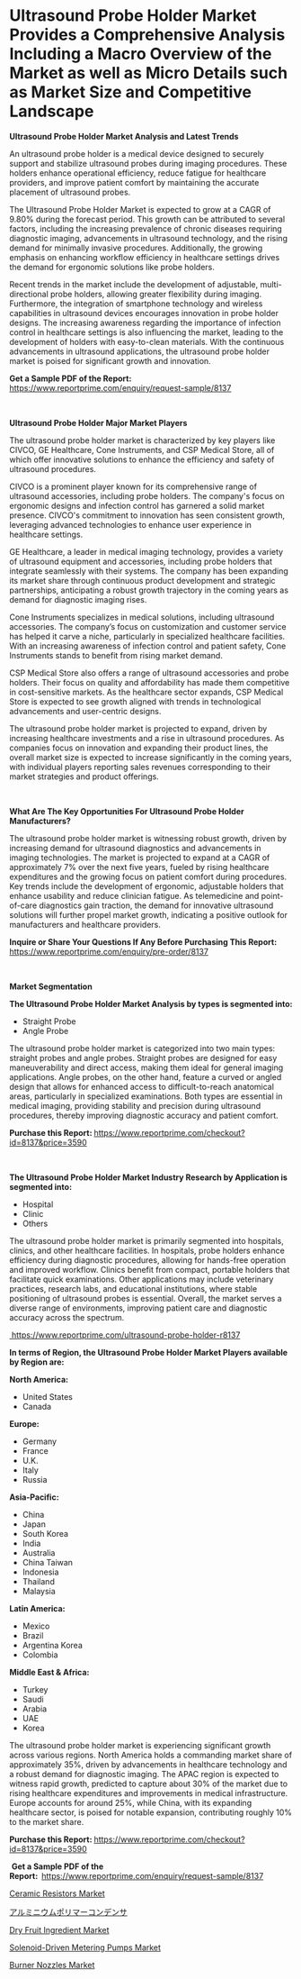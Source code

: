 <p><h1>Ultrasound Probe Holder Market Provides a Comprehensive Analysis Including a Macro Overview of the Market as well as Micro Details such as Market Size and Competitive Landscape</h1></p><p><strong>Ultrasound Probe Holder Market Analysis and Latest Trends</strong></p>
<p><p>An ultrasound probe holder is a medical device designed to securely support and stabilize ultrasound probes during imaging procedures. These holders enhance operational efficiency, reduce fatigue for healthcare providers, and improve patient comfort by maintaining the accurate placement of ultrasound probes.</p><p>The Ultrasound Probe Holder Market is expected to grow at a CAGR of 9.80% during the forecast period. This growth can be attributed to several factors, including the increasing prevalence of chronic diseases requiring diagnostic imaging, advancements in ultrasound technology, and the rising demand for minimally invasive procedures. Additionally, the growing emphasis on enhancing workflow efficiency in healthcare settings drives the demand for ergonomic solutions like probe holders.</p><p>Recent trends in the market include the development of adjustable, multi-directional probe holders, allowing greater flexibility during imaging. Furthermore, the integration of smartphone technology and wireless capabilities in ultrasound devices encourages innovation in probe holder designs. The increasing awareness regarding the importance of infection control in healthcare settings is also influencing the market, leading to the development of holders with easy-to-clean materials. With the continuous advancements in ultrasound applications, the ultrasound probe holder market is poised for significant growth and innovation.</p></p>
<p><strong>Get a Sample PDF of the Report:&nbsp;</strong> <a href="https://www.reportprime.com/enquiry/request-sample/8137">https://www.reportprime.com/enquiry/request-sample/8137</a></p>
<p>&nbsp;</p>
<p><strong>Ultrasound Probe Holder Major Market Players</strong></p>
<p><p>The ultrasound probe holder market is characterized by key players like CIVCO, GE Healthcare, Cone Instruments, and CSP Medical Store, all of which offer innovative solutions to enhance the efficiency and safety of ultrasound procedures.</p><p>CIVCO is a prominent player known for its comprehensive range of ultrasound accessories, including probe holders. The company's focus on ergonomic designs and infection control has garnered a solid market presence. CIVCO's commitment to innovation has seen consistent growth, leveraging advanced technologies to enhance user experience in healthcare settings.</p><p>GE Healthcare, a leader in medical imaging technology, provides a variety of ultrasound equipment and accessories, including probe holders that integrate seamlessly with their systems. The company has been expanding its market share through continuous product development and strategic partnerships, anticipating a robust growth trajectory in the coming years as demand for diagnostic imaging rises.</p><p>Cone Instruments specializes in medical solutions, including ultrasound accessories. The company’s focus on customization and customer service has helped it carve a niche, particularly in specialized healthcare facilities. With an increasing awareness of infection control and patient safety, Cone Instruments stands to benefit from rising market demand.</p><p>CSP Medical Store also offers a range of ultrasound accessories and probe holders. Their focus on quality and affordability has made them competitive in cost-sensitive markets. As the healthcare sector expands, CSP Medical Store is expected to see growth aligned with trends in technological advancements and user-centric designs.</p><p>The ultrasound probe holder market is projected to expand, driven by increasing healthcare investments and a rise in ultrasound procedures. As companies focus on innovation and expanding their product lines, the overall market size is expected to increase significantly in the coming years, with individual players reporting sales revenues corresponding to their market strategies and product offerings.</p></p>
<p>&nbsp;</p>
<p><strong>What Are The Key Opportunities For Ultrasound Probe Holder Manufacturers?</strong></p>
<p><p>The ultrasound probe holder market is witnessing robust growth, driven by increasing demand for ultrasound diagnostics and advancements in imaging technologies. The market is projected to expand at a CAGR of approximately 7% over the next five years, fueled by rising healthcare expenditures and the growing focus on patient comfort during procedures. Key trends include the development of ergonomic, adjustable holders that enhance usability and reduce clinician fatigue. As telemedicine and point-of-care diagnostics gain traction, the demand for innovative ultrasound solutions will further propel market growth, indicating a positive outlook for manufacturers and healthcare providers.</p></p>
<p><strong>Inquire or Share Your Questions If Any Before Purchasing This Report:</strong> <a href="https://www.reportprime.com/enquiry/pre-order/8137">https://www.reportprime.com/enquiry/pre-order/8137</a></p>
<p>&nbsp;</p>
<p><strong>Market Segmentation</strong></p>
<p><strong>The Ultrasound Probe Holder Market Analysis by types is segmented into:</strong></p>
<p><ul><li>Straight Probe</li><li>Angle Probe</li></ul></p>
<p><p>The ultrasound probe holder market is categorized into two main types: straight probes and angle probes. Straight probes are designed for easy maneuverability and direct access, making them ideal for general imaging applications. Angle probes, on the other hand, feature a curved or angled design that allows for enhanced access to difficult-to-reach anatomical areas, particularly in specialized examinations. Both types are essential in medical imaging, providing stability and precision during ultrasound procedures, thereby improving diagnostic accuracy and patient comfort.</p></p>
<p><strong>Purchase this Report:&nbsp;</strong><a href="https://www.reportprime.com/checkout?id=8137&price=3590">https://www.reportprime.com/checkout?id=8137&price=3590</a></p>
<p>&nbsp;</p>
<p><strong>The Ultrasound Probe Holder Market Industry Research by Application is segmented into:</strong></p>
<p><ul><li>Hospital</li><li>Clinic</li><li>Others</li></ul></p>
<p><p>The ultrasound probe holder market is primarily segmented into hospitals, clinics, and other healthcare facilities. In hospitals, probe holders enhance efficiency during diagnostic procedures, allowing for hands-free operation and improved workflow. Clinics benefit from compact, portable holders that facilitate quick examinations. Other applications may include veterinary practices, research labs, and educational institutions, where stable positioning of ultrasound probes is essential. Overall, the market serves a diverse range of environments, improving patient care and diagnostic accuracy across the spectrum.</p></p>
<p><a href="https://www.reportprime.com/ultrasound-probe-holder-r8137">&nbsp;https://www.reportprime.com/ultrasound-probe-holder-r8137</a></p>
<p><strong>In terms of Region, the Ultrasound Probe Holder Market Players available by Region are:</strong></p>
<p>
    <p> <strong> North America: </strong>
        <ul>
            <li>United States</li>
            <li>Canada</li>
        </ul>
        </p> 
    <p> <strong> Europe: </strong>
        <ul>
            <li>Germany</li>
            <li>France</li>
            <li>U.K.</li>
            <li>Italy</li>
            <li>Russia</li>
        </ul>
        </p> 
    <p> <strong> Asia-Pacific: </strong>
        <ul>
            <li>China</li>
            <li>Japan</li>
            <li>South Korea</li>
            <li>India</li>
            <li>Australia</li>
            <li>China Taiwan</li>
            <li>Indonesia</li>
            <li>Thailand</li>
            <li>Malaysia</li>
        </ul>
        </p> 
    <p> <strong> Latin America: </strong>
        <ul>
            <li>Mexico</li>
            <li>Brazil</li>
            <li>Argentina Korea</li>
            <li>Colombia</li>
        </ul>
        </p> 
    <p> <strong> Middle East & Africa: </strong>
        <ul>
            <li>Turkey</li>
            <li>Saudi</li>
            <li>Arabia</li>
            <li>UAE</li>
            <li>Korea</li>
        </ul>
    </p>
    </p>
<p><p>The ultrasound probe holder market is experiencing significant growth across various regions. North America holds a commanding market share of approximately 35%, driven by advancements in healthcare technology and a robust demand for diagnostic imaging. The APAC region is expected to witness rapid growth, predicted to capture about 30% of the market due to rising healthcare expenditures and improvements in medical infrastructure. Europe accounts for around 25%, while China, with its expanding healthcare sector, is poised for notable expansion, contributing roughly 10% to the market share.</p></p>
<p><strong>Purchase this Report: </strong><a href="https://www.reportprime.com/checkout?id=8137&price=3590">https://www.reportprime.com/checkout?id=8137&price=3590</a></p>
<p>&nbsp;<strong>Get a Sample PDF of the Report:&nbsp;&nbsp;</strong><a href="https://www.reportprime.com/enquiry/request-sample/8137">https://www.reportprime.com/enquiry/request-sample/8137</a></p>
<p><strong></strong></p>
<p><p><a href="https://www.linkedin.com/pulse/ceramic-resistors-market-insights-product-type-application-xlgte?trackingId=z6o75V2fTLWyeHjS74wFVw%3D%3D">Ceramic Resistors Market</a></p><p><a href="https://medium.com/@abigayleh7fr/aluminum-polymer-capacitors-market-%E3%81%AE%E3%82%B0%E3%83%AD%E3%83%BC%E3%83%90%E3%83%AB%E5%B8%82%E5%A0%B4%E6%A6%82%E8%A6%81%E3%81%AF-%E4%B8%96%E7%95%8C%E3%81%8A%E3%82%88%E3%81%B3%E4%B8%BB%E8%A6%81%E5%B8%82%E5%A0%B4%E3%81%AB%E3%81%8A%E3%81%91%E3%82%8B%E6%A5%AD%E7%95%8C%E3%81%AB%E5%BD%B1%E9%9F%BF%E3%82%92%E4%B8%8E%E3%81%88%E3%82%8B%E4%B8%BB%E8%A6%81%E3%81%AA%E3%83%88%E3%83%AC%E3%83%B3%E3%83%89%E3%81%AB%E3%81%A4%E3%81%84%E3%81%A6-%E7%8B%AC%E8%87%AA%E3%81%AE%E8%A6%96%E7%82%B9%E3%82%92%E6%8F%90%E4%BE%9B%E3%81%97%E3%81%BE%E3%81%99-0a17b4309261">アルミニウムポリマーコンデンサ</a></p><p><a href="https://issuu.com/reportprime-2/docs/dry-fruit-ingredient-market-size-20_745e76fcf408fc">Dry Fruit Ingredient Market</a></p><p><a href="https://medium.com/@gazmirbaku131/solenoid-driven-metering-pumps-market-market-segmentation-geographical-regions-and-market-forcast-f80fba1a7dcc">Solenoid-Driven Metering Pumps Market</a></p><p><a href="https://www.linkedin.com/pulse/strategic-market-insights-global-burner-nozzles-2024-2031-vb1vf?trackingId=EM92gm0RSMiLPEMSdn7UHA%3D%3D">Burner Nozzles Market</a></p></p>